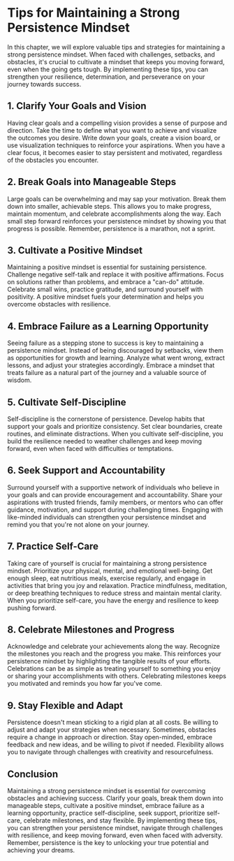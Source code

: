 Tips for Maintaining a Strong Persistence Mindset
==========================================================

In this chapter, we will explore valuable tips and strategies for maintaining a strong persistence mindset. When faced with challenges, setbacks, and obstacles, it's crucial to cultivate a mindset that keeps you moving forward, even when the going gets tough. By implementing these tips, you can strengthen your resilience, determination, and perseverance on your journey towards success.

**1. Clarify Your Goals and Vision**
------------------------------------

Having clear goals and a compelling vision provides a sense of purpose and direction. Take the time to define what you want to achieve and visualize the outcomes you desire. Write down your goals, create a vision board, or use visualization techniques to reinforce your aspirations. When you have a clear focus, it becomes easier to stay persistent and motivated, regardless of the obstacles you encounter.

**2. Break Goals into Manageable Steps**
----------------------------------------

Large goals can be overwhelming and may sap your motivation. Break them down into smaller, achievable steps. This allows you to make progress, maintain momentum, and celebrate accomplishments along the way. Each small step forward reinforces your persistence mindset by showing you that progress is possible. Remember, persistence is a marathon, not a sprint.

**3. Cultivate a Positive Mindset**
-----------------------------------

Maintaining a positive mindset is essential for sustaining persistence. Challenge negative self-talk and replace it with positive affirmations. Focus on solutions rather than problems, and embrace a "can-do" attitude. Celebrate small wins, practice gratitude, and surround yourself with positivity. A positive mindset fuels your determination and helps you overcome obstacles with resilience.

**4. Embrace Failure as a Learning Opportunity**
------------------------------------------------

Seeing failure as a stepping stone to success is key to maintaining a persistence mindset. Instead of being discouraged by setbacks, view them as opportunities for growth and learning. Analyze what went wrong, extract lessons, and adjust your strategies accordingly. Embrace a mindset that treats failure as a natural part of the journey and a valuable source of wisdom.

**5. Cultivate Self-Discipline**
--------------------------------

Self-discipline is the cornerstone of persistence. Develop habits that support your goals and prioritize consistency. Set clear boundaries, create routines, and eliminate distractions. When you cultivate self-discipline, you build the resilience needed to weather challenges and keep moving forward, even when faced with difficulties or temptations.

**6. Seek Support and Accountability**
--------------------------------------

Surround yourself with a supportive network of individuals who believe in your goals and can provide encouragement and accountability. Share your aspirations with trusted friends, family members, or mentors who can offer guidance, motivation, and support during challenging times. Engaging with like-minded individuals can strengthen your persistence mindset and remind you that you're not alone on your journey.

**7. Practice Self-Care**
-------------------------

Taking care of yourself is crucial for maintaining a strong persistence mindset. Prioritize your physical, mental, and emotional well-being. Get enough sleep, eat nutritious meals, exercise regularly, and engage in activities that bring you joy and relaxation. Practice mindfulness, meditation, or deep breathing techniques to reduce stress and maintain mental clarity. When you prioritize self-care, you have the energy and resilience to keep pushing forward.

**8. Celebrate Milestones and Progress**
----------------------------------------

Acknowledge and celebrate your achievements along the way. Recognize the milestones you reach and the progress you make. This reinforces your persistence mindset by highlighting the tangible results of your efforts. Celebrations can be as simple as treating yourself to something you enjoy or sharing your accomplishments with others. Celebrating milestones keeps you motivated and reminds you how far you've come.

**9. Stay Flexible and Adapt**
------------------------------

Persistence doesn't mean sticking to a rigid plan at all costs. Be willing to adjust and adapt your strategies when necessary. Sometimes, obstacles require a change in approach or direction. Stay open-minded, embrace feedback and new ideas, and be willing to pivot if needed. Flexibility allows you to navigate through challenges with creativity and resourcefulness.

**Conclusion**
--------------

Maintaining a strong persistence mindset is essential for overcoming obstacles and achieving success. Clarify your goals, break them down into manageable steps, cultivate a positive mindset, embrace failure as a learning opportunity, practice self-discipline, seek support, prioritize self-care, celebrate milestones, and stay flexible. By implementing these tips, you can strengthen your persistence mindset, navigate through challenges with resilience, and keep moving forward, even when faced with adversity. Remember, persistence is the key to unlocking your true potential and achieving your dreams.
